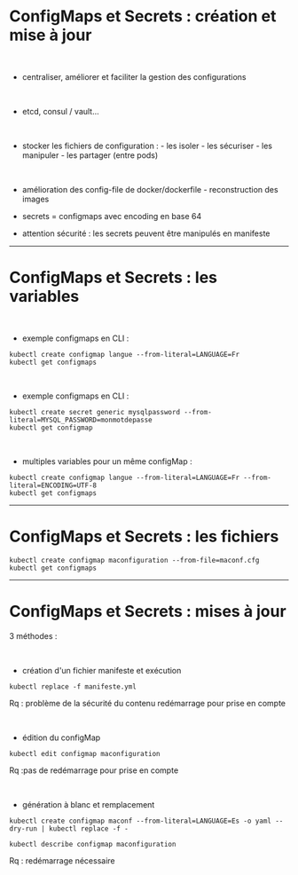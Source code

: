# ConfigMaps et Secrets : création et mise à jour


<br>

* centraliser, améliorer et faciliter la gestion des configurations

<br>

* etcd, consul / vault...

<br>

* stocker les fichiers de configuration :
		- les isoler
		- les sécuriser
		- les manipuler 
		- les partager (entre pods)

<br>

* amélioration des config-file de docker/dockerfile
		- reconstruction des images

* secrets = configmaps avec encoding en base 64

* attention sécurité : les secrets peuvent être manipulés en manifeste 


-------------------------------------------------------------------------------------------------------

# ConfigMaps et Secrets : les variables


<br>

* exemple configmaps en CLI :

```
kubectl create configmap langue --from-literal=LANGUAGE=Fr
kubectl get configmaps

```

<br>

* exemple configmaps en CLI :

```
kubectl create secret generic mysqlpassword --from-literal=MYSQL_PASSWORD=monmotdepasse
kubectl get configmap
```


<br>

* multiples variables pour un même configMap :

```
kubectl create configmap langue --from-literal=LANGUAGE=Fr --from-literal=ENCODING=UTF-8
kubectl get configmaps
```


------------------------------------------------------------------------------------------------------


# ConfigMaps et Secrets : les fichiers



```
kubectl create configmap maconfiguration --from-file=maconf.cfg
kubectl get configmaps
```


-----------------------------------------------------------------------------------------------------

# ConfigMaps et Secrets : mises à jour


3 méthodes :

<br>

* création d'un fichier manifeste et exécution

```
kubectl replace -f manifeste.yml
```
Rq : problème de la sécurité du contenu
redémarrage pour prise en compte


<br>

* édition du configMap

```
kubectl edit configmap maconfiguration
```

Rq :pas de redémarrage pour prise en compte


<br>

* génération à blanc et remplacement
```
kubectl create configmap maconf --from-literal=LANGUAGE=Es -o yaml --dry-run | kubectl replace -f -

kubectl describe configmap maconfiguration
```

Rq : redémarrage nécessaire
